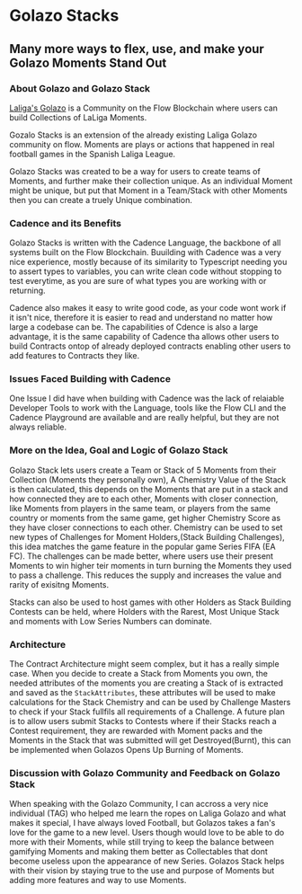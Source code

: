# Golazo Stacks

## Many more ways to flex, use, and make your Golazo Moments Stand Out

### About Golazo and Golazo Stack

[Laliga's Golazo](https://laligagolazos.com/) is a Community on the Flow Blockchain where users can build Collections of LaLiga Moments.

Gozalo Stacks is an extension of the already existing Laliga Golazo community on flow. Moments are plays or actions that happened in real football games in the Spanish Laliga League.

Golazo Stacks was created to be a way for users to create teams of Moments, and further make their collection unique. As an individual Moment might be unique, but put that Moment in a Team/Stack with other Moments then you can create a truely Unique combination.

### Cadence and its Benefits

Golazo Stacks is written with the Cadence Language, the backbone of all systems built on the Flow Blockchain. Buuilding with Cadence was a very nice experience, mostly because of its similarity to Typescript needing you to assert types to variables, you can write clean code without stopping to test everytime, as you are sure of what types you are working with or returning.

Cadence also makes it easy to write good code, as your code wont work if it isn't nice, therefore it is easier to read and understand no matter how large a codebase can be. The capabilities of Cdence is also a large advantage, it is the same capability of Cadence tha allows other users to build Contracts ontop of already deployed contracts enabling other users to add features to Contracts they like.

### Issues Faced Building with Cadence

One Issue I did have when building with Cadence was the lack of relaiable Developer Tools to work with the Language, tools like the Flow CLI and the Cadence Playground are available and are really helpful, but they are not always reliable.

### More on the Idea, Goal and Logic of Golazo Stack

Golazo Stack lets users create a Team or Stack of 5 Moments from their Collection (Moments they personally own), A Chemistry Value of the Stack is then calculated, this depends on the Moments that are put in a stack and how connected they are to each other, Moments with closer connection, like Moments from players in the same team, or players from the same country or moments from the same game, get higher Chemistry Score as they have closer connections to each other. Chemistry can be used to set new types of Challenges for Moment Holders,(Stack Building Challenges), this idea matches the game feature in the popular game Series FIFA (EA FC). The challenges can be made better, where users use their present Moments to win higher teir moments in turn burning the Moments they used to pass a challenge. This reduces the supply and increases the value and rarity of exisitng Moments.

Stacks can also be used to host games with other Holders as Stack Building Contests can be held, where Holders with the Rarest, Most Unique Stack and moments with Low Series Numbers can dominate.

### Architecture

The Contract Architecture might seem complex, but it has a really simple case. When you decide to create a Stack from Moments you own, the needed attributes of the moments you are creating a Stack of is extracted and saved as the `StackAttributes`, these attributes will be used to make calculations for the Stack Chemistry and can be used by Challenge Masters to check if your Stack fullfils all requirements of a Challenge. A future plan is to allow users submit Stacks to Contests where if their Stacks reach a Contest requirement, they are rewarded with Moment packs and the Moments in the Stack that was submitted will get Destroyed(Burnt), this can be implemented when Golazos Opens Up Burning of Moments.

### Discussion with Golazo Community and Feedback on Golazo Stack

When speaking with the Golazo Community, I can accross a very nice individual (TAG) who helped me learn the ropes on Laliga Golazo and what makes it special, I have always loved Football, but Golazos takes a fan's love for the game to a new level. Users though would love to be able to do more with their Moments, while still trying to keep the balance between gamifying Moments and making them better as Collectables that dont become useless upon the appearance of new Series. Golazos Stack helps with their vision by staying true to the use and purpose of Moments but adding more features and way to use Moments.
